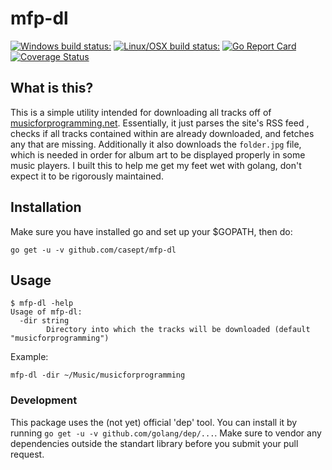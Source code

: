 # mfp-dl
[![Windows build status:](https://ci.appveyor.com/api/projects/status/xywauc7tmvc5lduy/branch/master?svg=true)](https://ci.appveyor.com/project/casept/mfp-dl/branch/master)
[![Linux/OSX build status:](https://travis-ci.org/casept/mfp-dl.svg?branch=master)](https://travis-ci.org/casept/mfp-dl)
[![Go Report Card](https://goreportcard.com/badge/github.com/casept/mfp-dl)](https://goreportcard.com/report/github.com/casept/mfp-dl)
[![Coverage Status](https://coveralls.io/repos/github/casept/mfp-dl/badge.svg?branch=master)](https://coveralls.io/github/casept/mfp-dl?branch=master)
## What is this?   
This is a simple utility intended for downloading all tracks off of [musicforprogramming.net](https://musicforprogramming.net/).
Essentially, it just parses the site's RSS feed
, checks if all tracks contained within are already downloaded, and fetches any that are missing.
Additionally it also downloads the ```folder.jpg``` file, which is needed in order for album art to be displayed properly in some music players. I built this to help me get my feet wet with golang, don't expect it to be rigorously maintained.

## Installation 
Make sure you have installed go and set up your $GOPATH, then do:      

```
go get -u -v github.com/casept/mfp-dl
```

## Usage
```
$ mfp-dl -help
Usage of mfp-dl:
  -dir string
        Directory into which the tracks will be downloaded (default "musicforprogramming")
```      
Example:       
```
mfp-dl -dir ~/Music/musicforprogramming
```

### Development    
This package uses the (not yet) official 'dep' tool. You can install it by running `go get -u -v github.com/golang/dep/...`.
Make sure to vendor any dependencies outside the standart library before you submit your pull request.

